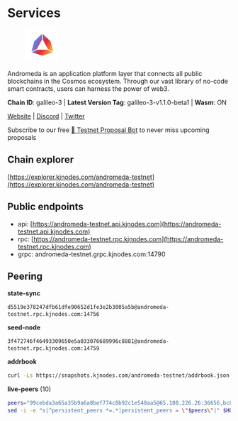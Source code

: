 # Services

<figure><img src="https://raw.githubusercontent.com/kj89/cosmos-images/main/logos/andromeda.png" alt=""><figcaption></figcaption></figure>

Andromeda is an application platform layer that connects all  public blockchains in the Cosmos ecosystem. Through our vast  library of no-code smart contracts, users can harness the power of web3.

**Chain ID**: galileo-3 | **Latest Version Tag**: galileo-3-v1.1.0-beta1 | **Wasm**: ON

[Website](https://www.andromedaprotocol.io) | [Discord](https://discord.gg/wzM3kSN3sE) | [Twitter](https://twitter.com/andromedaprot)



Subscribe to our free [🤖 Testnet Proposal Bot](https://t.me/kjnodes_testnet_proposal_bot) to never miss upcoming proposals


## Chain explorer
[https://explorer.kjnodes.com/andromeda-testnet](https://explorer.kjnodes.com/andromeda-testnet)

## Public endpoints

* api: [https://andromeda-testnet.api.kjnodes.com](https://andromeda-testnet.api.kjnodes.com)
* rpc: [https://andromeda-testnet.rpc.kjnodes.com](https://andromeda-testnet.rpc.kjnodes.com)
* grpc: andromeda-testnet.grpc.kjnodes.com:14790

## Peering

**state-sync**

```text
d5519e378247dfb61dfe90652d1fe3e2b3005a5b@andromeda-testnet.rpc.kjnodes.com:14756
```

**seed-node**

```text
3f472746f46493309650e5a033076689996c8881@andromeda-testnet.rpc.kjnodes.com:14759
```

**addrbook**
```bash
curl -Ls https://snapshots.kjnodes.com/andromeda-testnet/addrbook.json > $HOME/.andromedad/config/addrbook.json
```

**live-peers** (10)
```bash
peers="99cebda3a65a35b9a6a8bef774c8b92c1e548aa5@65.108.226.26:36656,bc8a474a75951713263b2ed96105a70ad38804dc@1.15.131.138:26656,c089b582977f015b7ee1ff357a9ca7c07f6341ca@135.181.221.186:31656,385bda41dc8ce86d0dd4c99d3cf371ca8fccfeb6@135.125.189.131:20095,7649ae1ea0dd5f640ac7dd7632a0866cf65e3aa4@31.220.90.78:26656,1c101b595362f6a5856ef34f43545cf95eb34912@65.109.26.21:15656,53d6083066936978f86feba4d9cc700ac0e65e9f@178.172.212.176:26656,d30a56dd61de5b3e8d36bf40cb0a15add3915c91@195.3.223.33:37656,fd48e41b990c9ba2cdd3e2f5adf20b8ab237b328@1.15.110.177:26656,257491189415103312bcd203b1c6cd114d2cde9e@38.242.225.252:26656"
sed -i -e "s|^persistent_peers *=.*|persistent_peers = \"$peers\"|" $HOME/.andromedad/config/config.toml
```
